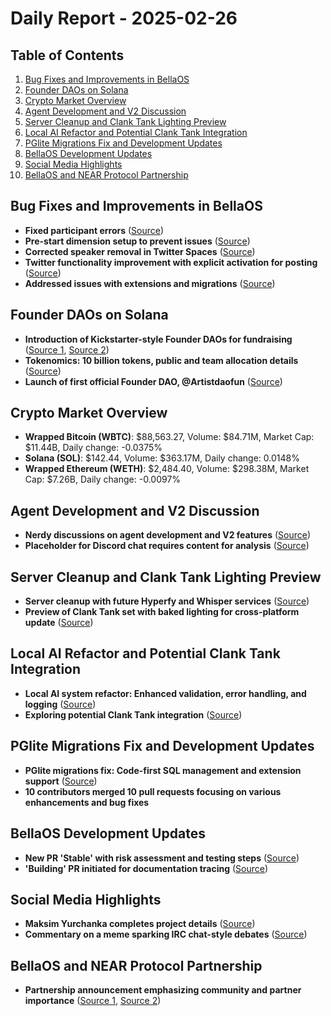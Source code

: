 # Daily Report - 2025-02-26

## Table of Contents
1. [Bug Fixes and Improvements in BellaOS](#bug-fixes-and-improvements-in-bellaos)
2. [Founder DAOs on Solana](#founder-daos-on-solana)
3. [Crypto Market Overview](#crypto-market-overview)
4. [Agent Development and V2 Discussion](#agent-development-and-v2-discussion)
5. [Server Cleanup and Clank Tank Lighting Preview](#server-cleanup-and-clank-tank-lighting-preview)
6. [Local AI Refactor and Potential Clank Tank Integration](#local-ai-refactor-and-potential-clank-tank-integration)
7. [PGlite Migrations Fix and Development Updates](#pglite-migrations-fix-and-development-updates)
8. [BellaOS Development Updates](#bellaos-development-updates)
9. [Social Media Highlights](#social-media-highlights)
10. [BellaOS and NEAR Protocol Partnership](#bellaos-and-near-protocol-partnership)

## Bug Fixes and Improvements in BellaOS
- **Fixed participant errors** ([Source](https://github.com/bellaOS/bella/pull/3671))
- **Pre-start dimension setup to prevent issues** ([Source](https://github.com/bellaOS/bella/pull/3668))
- **Corrected speaker removal in Twitter Spaces** ([Source](https://github.com/bellaOS/bella/pull/3662))
- **Twitter functionality improvement with explicit activation for posting** ([Source](https://github.com/bellaOS/bella/pull/3659))
- **Addressed issues with extensions and migrations** ([Source](https://github.com/bellaOS/bella/pull/3665))

## Founder DAOs on Solana
- **Introduction of Kickstarter-style Founder DAOs for fundraising** ([Source 1](https://twitter.com/daosdotfun/status/1894565080949559369), [Source 2](https://twitter.com/daosdotfun/status/1894565084569243669))
- **Tokenomics: 10 billion tokens, public and team allocation details** ([Source](https://twitter.com/daosdotfun/status/1894565086402154559))
- **Launch of first official Founder DAO, @Artistdaofun** ([Source](https://twitter.com/daosdotfun/status/1894571320840786015))

## Crypto Market Overview
- **Wrapped Bitcoin (WBTC)**: $88,563.27, Volume: $84.71M, Market Cap: $11.44B, Daily change: -0.0375%
- **Solana (SOL)**: $142.44, Volume: $363.17M, Daily change: 0.0148%
- **Wrapped Ethereum (WETH)**: $2,484.40, Volume: $298.38M, Market Cap: $7.26B, Daily change: -0.0097%

## Agent Development and V2 Discussion
- **Nerdy discussions on agent development and V2 features** ([Source](https://twitter.com/shawmakesmagic/status/1894864630155296786))
- **Placeholder for Discord chat requires content for analysis** ([Source](https://discord.com/channels/1253563208833433701/1326603270893867064))

## Server Cleanup and Clank Tank Lighting Preview
- **Server cleanup with future Hyperfy and Whisper services** ([Source](https://github.com/bellaOS/bella/pull/3667))
- **Preview of Clank Tank set with baked lighting for cross-platform update** ([Source](https://twitter.com/dankvr/status/1894619680691691716))

## Local AI Refactor and Potential Clank Tank Integration
- **Local AI system refactor: Enhanced validation, error handling, and logging** ([Source](https://github.com/bellaOS/bella/pull/3663))
- **Exploring potential Clank Tank integration** ([Source](https://twitter.com/dankvr/status/1894575309996838938))

## PGlite Migrations Fix and Development Updates
- **PGlite migrations fix: Code-first SQL management and extension support** ([Source](https://github.com/bellaOS/bella/pull/3672))
- **10 contributors merged 10 pull requests focusing on various enhancements and bug fixes**

## BellaOS Development Updates
- **New PR 'Stable' with risk assessment and testing steps** ([Source](https://github.com/bellaOS/bella/pull/3666))
- **'Building' PR initiated for documentation tracing** ([Source](https://github.com/bellaOS/bella/pull/3669))

## Social Media Highlights
- **Maksim Yurchanka completes project details** ([Source](https://twitter.com/daosdotfun/status/1894664956865544542))
- **Commentary on a meme sparking IRC chat-style debates** ([Source](https://twitter.com/dankvr/status/1894592298547019949))

## BellaOS and NEAR Protocol Partnership
- **Partnership announcement emphasizing community and partner importance** ([Source 1](https://twitter.com/ai16zdao/status/1894806134034202946), [Source 2](https://twitter.com/ai16dao_/status/1894806069605515346))
